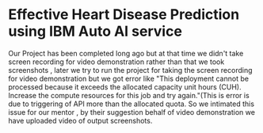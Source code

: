 # Effective Heart Disease Prediction using IBM Auto AI service
Our Project has been completed long ago but at that time we didn't take screen recording for video demonstration rather than that we took screenshots , later we try to run the project for taking the screen recording for video demonstration but we got error like 
"This deployment cannot be processed because it exceeds the allocated capacity unit hours (CUH). Increase the compute resources for this job and try again."(This is error is due to triggering of API more than the allocated quota.
So we intimated this issue for our mentor , by their suggestion behalf of video demonstration we have uploaded video of output screenshots. 
